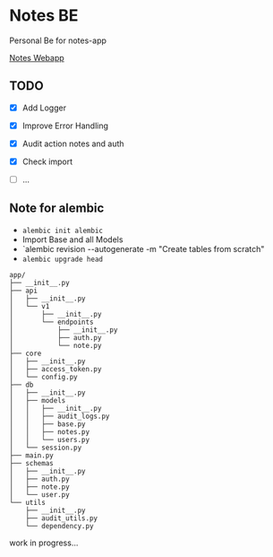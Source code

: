 # Notes BE

Personal Be for notes-app

[Notes Webapp](https://albertobarrago.github.io/)

## TODO
 - [x] Add Logger
 - [x] Improve Error Handling
 - [x] Audit action notes and auth 
 - [x] Check import
 - [ ] ...


## Note for alembic 
 - `alembic init alembic`
 - Import Base and all Models 
 - `alembic revision --autogenerate -m "Create tables from scratch"
 - `alembic upgrade head`


```tree
app/
├── __init__.py
├── api
│   ├── __init__.py
│   └── v1
│       ├── __init__.py
│       └── endpoints
│           ├── __init__.py
│           ├── auth.py
│           └── note.py
├── core
│   ├── __init__.py
│   ├── access_token.py
│   └── config.py
├── db
│   ├── __init__.py
│   ├── models
│   │   ├── __init__.py
│   │   ├── audit_logs.py
│   │   ├── base.py
│   │   ├── notes.py
│   │   └── users.py
│   └── session.py
├── main.py
├── schemas
│   ├── __init__.py
│   ├── auth.py
│   ├── note.py
│   └── user.py
└── utils
    ├── __init__.py
    ├── audit_utils.py
    └── dependency.py

```



work in progress... 
